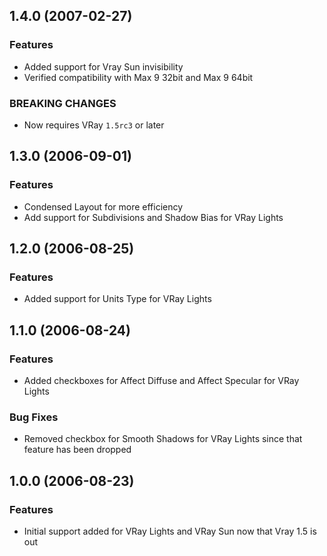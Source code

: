 
## 1.4.0 (2007-02-27)

### Features
* Added support for Vray Sun invisibility
* Verified compatibility with Max 9 32bit and Max 9 64bit

### BREAKING CHANGES

* Now requires VRay `1.5rc3` or later

## 1.3.0 (2006-09-01)

### Features

* Condensed Layout for more efficiency
* Add support for Subdivisions and Shadow Bias for VRay Lights

## 1.2.0 (2006-08-25)

### Features

* Added support for Units Type for VRay Lights

## 1.1.0 (2006-08-24)

### Features

* Added checkboxes for Affect Diffuse and Affect Specular for VRay Lights

### Bug Fixes

* Removed checkbox for Smooth Shadows for VRay Lights since that feature has been dropped

## 1.0.0 (2006-08-23)

### Features

* Initial support added for VRay Lights and VRay Sun now that Vray 1.5 is out